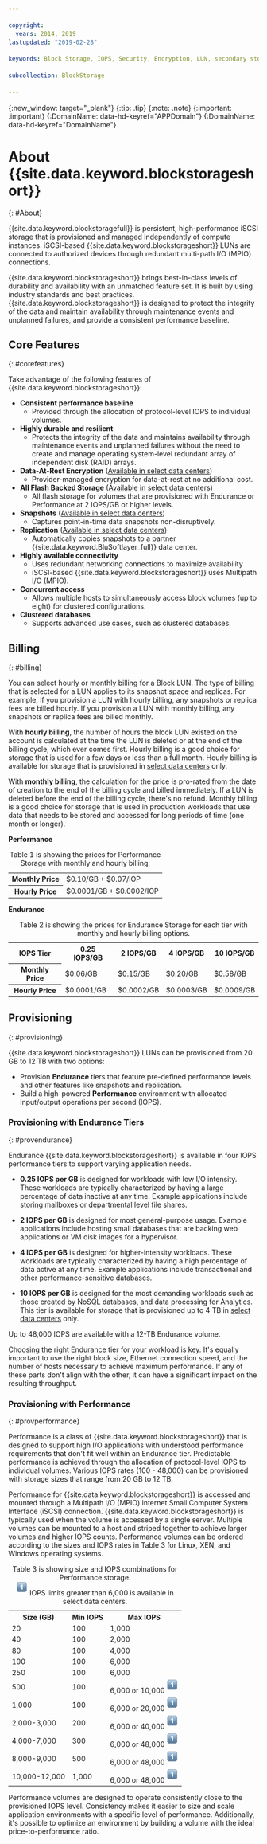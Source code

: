 ```yaml
---

copyright:
  years: 2014, 2019
lastupdated: "2019-02-28"

keywords: Block Storage, IOPS, Security, Encryption, LUN, secondary storage, mount storage, provision storage, ISCSI, MPIO, redundant

subcollection: BlockStorage

---
```

{:new_window: target="_blank"}
{:tip: .tip}
{:note: .note}
{:important: .important}
{:DomainName: data-hd-keyref="APPDomain"}
{:DomainName: data-hd-keyref="DomainName"}

# About {{site.data.keyword.blockstorageshort}}
{: #About}

{{site.data.keyword.blockstoragefull}} is persistent, high-performance iSCSI storage that is provisioned and managed independently of compute instances. iSCSI-based {{site.data.keyword.blockstorageshort}} LUNs are connected to authorized devices through redundant multi-path I/O (MPIO) connections.

{{site.data.keyword.blockstorageshort}} brings best-in-class levels of durability and availability with an unmatched feature set. It is built by using industry standards and best practices. {{site.data.keyword.blockstorageshort}} is designed to protect the integrity of the data and maintain availability through maintenance events and unplanned failures, and provide a consistent performance baseline.

## Core Features
{: #corefeatures}

Take advantage of the following features of {{site.data.keyword.blockstorageshort}}:

- **Consistent performance baseline**
   - Provided through the allocation of protocol-level IOPS to individual volumes.
- **Highly durable and resilient**
   - Protects the integrity of the data and maintains availability through maintenance events and unplanned failures without the need to create and manage operating system-level redundant array of independent disk (RAID) arrays.
- **Data-At-Rest Encryption** ([Available in select data centers](/docs/infrastructure/BlockStorage?topic=BlockStorage-news#new-locations))
   - Provider-managed encryption for data-at-rest at no additional cost.
- **All Flash Backed Storage** ([Available in select data centers](/docs/infrastructure/BlockStorage?topic=BlockStorage-news#new-locations))
   - All flash storage for volumes that are provisioned with Endurance or Performance at 2 IOPS/GB or higher levels.
- **Snapshots** ([Available in select data centers](/docs/infrastructure/BlockStorage?topic=BlockStorage-news#new-locations))
   - Captures point-in-time data snapshots non-disruptively.
- **Replication** ([Available in select data centers](/docs/infrastructure/BlockStorage?topic=BlockStorage-news#new-locations))
   - Automatically copies snapshots to a partner {{site.data.keyword.BluSoftlayer_full}} data center.
- **Highly available connectivity**
   - Uses redundant networking connections to maximize availability
   - iSCSI-based {{site.data.keyword.blockstorageshort}} uses Multipath I/O (MPIO).
- **Concurrent access**
   - Allows multiple hosts to simultaneously access block volumes (up to eight) for clustered configurations.
- **Clustered databases**
   - Supports advanced use cases, such as clustered databases.

## Billing
{: #billing}

You can select hourly or monthly billing for a Block LUN. The type of billing that is selected for a LUN applies to its snapshot space and replicas. For example, if you provision a LUN with hourly billing, any snapshots or replica fees are billed hourly. If you provision a LUN with monthly billing, any snapshots or replica fees are billed monthly.

With **hourly billing**, the number of hours the block LUN existed on the account is calculated at the time the LUN is deleted or at the end of the billing cycle, which ever comes first. Hourly billing is a good choice for storage that is used for a few days or less than a full month. Hourly billing is available for storage that is provisioned in [select data centers](/docs/infrastructure/BlockStorage?topic=BlockStorage-news#new-locations) only.

With **monthly billing**, the calculation for the price is pro-rated from the date of creation to the end of the billing cycle and billed immediately. If a LUN is deleted before the end of the billing cycle, there's no refund. Monthly billing is a good choice for storage that is used in production workloads that use data that needs to be stored and accessed for long periods of time (one month or longer).

**Performance**
<table>
  <caption>Table 1 is showing the prices for Performance Storage with monthly and hourly billing.</caption>
  <tr>
   <th>Monthly Price</th>
   <td>$0.10/GB + $0.07/IOP</td>
  </tr>
  <tr>
   <th>Hourly Price</th>
   <td>$0.0001/GB + $0.0002/IOP</td>
  </tr>
</table>

**Endurance**
<table>
  <caption>Table 2 is showing the prices for Endurance Storage for each tier with monthly and hourly billing options.</caption>
  <tr>
   <th>IOPS Tier</th>
   <th>0.25 IOPS/GB</th>
   <th>2 IOPS/GB</th>
   <th>4 IOPS/GB</th>
   <th>10 IOPS/GB</th>
  </tr>
  <tr>
   <th>Monthly Price</th>
   <td>$0.06/GB</td>
   <td>$0.15/GB</td>
   <td>$0.20/GB</td>
   <td>$0.58/GB</td>
  </tr>
  <tr>
   <th>Hourly Price</th>
   <td>$0.0001/GB</td>
   <td>$0.0002/GB</td>
   <td>$0.0003/GB</td>
   <td>$0.0009/GB</td>
  </tr>
</table>



## Provisioning
{: #provisioning}

{{site.data.keyword.blockstorageshort}} LUNs can be provisioned from 20 GB to 12 TB with two options: <br/>
- Provision **Endurance** tiers that feature pre-defined performance levels and other features like snapshots and replication.
- Build a high-powered **Performance** environment with allocated input/output operations per second (IOPS).

### Provisioning with Endurance Tiers
{: #provendurance}

Endurance {{site.data.keyword.blockstorageshort}} is available in four IOPS performance tiers to support varying application needs. <br />

- **0.25 IOPS per GB** is designed for workloads with low I/O intensity. These workloads are typically characterized by having a large percentage of data inactive at any time. Example applications include storing mailboxes or departmental level file shares.

- **2 IOPS per GB** is designed for most general-purpose usage. Example applications include hosting small databases that are backing web applications or VM disk images for a hypervisor.

- **4 IOPS per GB** is designed for higher-intensity workloads. These workloads are typically characterized by having a high percentage of data active at any time. Example applications include transactional and other performance-sensitive databases.

- **10 IOPS per GB** is designed for the most demanding workloads such as those created by NoSQL databases, and data processing for Analytics. This tier is available for storage that is provisioned up to 4 TB in [select data centers](/docs/infrastructure/BlockStorage?topic=BlockStorage-news#new-locations) only.

Up to 48,000 IOPS are available with a 12-TB Endurance volume.

Choosing the right Endurance tier for your workload is key. It's equally important to use the right block size, Ethernet connection speed, and the number of hosts necessary to achieve maximum performance. If any of these parts don't align with the other, it can have a significant impact on the resulting throughput.


### Provisioning with Performance
{: #provperformance}

Performance is a class of {{site.data.keyword.blockstorageshort}} that is designed to support high I/O applications with understood performance requirements that don't fit well within an Endurance tier. Predictable performance is achieved through the allocation of protocol-level IOPS to individual volumes. Various IOPS rates (100 - 48,000) can be provisioned with storage sizes that range from 20 GB to 12 TB.

Performance for {{site.data.keyword.blockstorageshort}} is accessed and mounted through a Multipath I/O (MPIO) internet Small Computer System Interface (iSCSI) connection. {{site.data.keyword.blockstorageshort}} is typically used when the volume is accessed by a single server. Multiple volumes can be mounted to a host and striped together to achieve larger volumes and higher IOPS counts. Performance volumes can be ordered according to the sizes and IOPS rates in Table 3 for Linux, XEN, and Windows operating systems.


<table cellpadding="1" cellspacing="1" style="width: 99%;">
 <caption>Table 3 is showing size and IOPS combinations for Performance storage.<br/><sup><img src="/images/numberone.png" alt="Footnote" /></sup> IOPS limits greater than 6,000 is available in select data centers.</caption>
        <colgroup>
          <col/>
          <col/>
          <col/>
        </colgroup>
          <tr>
            <th>Size (GB)</th>
            <th>Min IOPS</th>
            <th>Max IOPS</th>
          </tr>
          <tr>
            <td>20</td>
            <td>100</td>
            <td>1,000</td>
          </tr>
          <tr>
            <td>40</td>
            <td>100</td>
            <td>2,000</td>
          </tr>
          <tr>
            <td>80</td>
            <td>100</td>
            <td>4,000</td>
          </tr>
          <tr>
            <td>100</td>
            <td>100</td>
            <td>6,000</td>
          </tr>
          <tr>
            <td>250</td>
            <td>100</td>
            <td>6,000</td>
          </tr>
          <tr>
            <td>500</td>
            <td>100</td>
            <td>6,000 or 10,000 <sup><img src="/images/numberone.png" alt="footnote" /></sup></td>
          </tr>
          <tr>
            <td>1,000</td>
            <td>100</td>
            <td>6,000 or 20,000 <sup><img src="/images/numberone.png" alt="Footnote" /></sup></td>
          </tr>
          <tr>
            <td>2,000-3,000</td>
            <td>200</td>
            <td>6,000 or 40,000 <sup><img src="/images/numberone.png" alt="Footnote" /></sup></td>
          </tr>
          <tr>
            <td>4,000-7,000</td>
            <td>300</td>
            <td>6,000 or 48,000 <sup><img src="/images/numberone.png" alt="Footnote" /></sup></td>
          </tr>
          <tr>
            <td>8,000-9,000</td>
            <td>500</td>
            <td>6,000 or 48,000 <sup><img src="/images/numberone.png" alt="Footnote" /></sup></td>
          </tr>
          <tr>
            <td>10,000-12,000</td>
            <td>1,000</td>
            <td>6,000 or 48,000 <sup><img src="/images/numberone.png" alt="Footnote" /></sup></td>
          </tr>
</table>


Performance volumes are designed to operate consistently close to the provisioned IOPS level. Consistency makes it easier to size and scale application environments with a specific level of performance. Additionally, it's possible to optimize an environment by building a volume with the ideal price-to-performance ratio.
